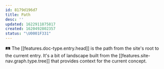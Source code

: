 ```yaml
---
id: 8179d196d7
title: Path
desc: ''
updated: 1622911875817
created: 1620492802357
status: "\U0001F331"
---
```


🛤 The [[features.doc-type.entry.head]] is the path from the site's root to the current entry. It's a bit of landscape built from the [[features.site-nav.graph.type.tree]] that provides context for the current concept.

